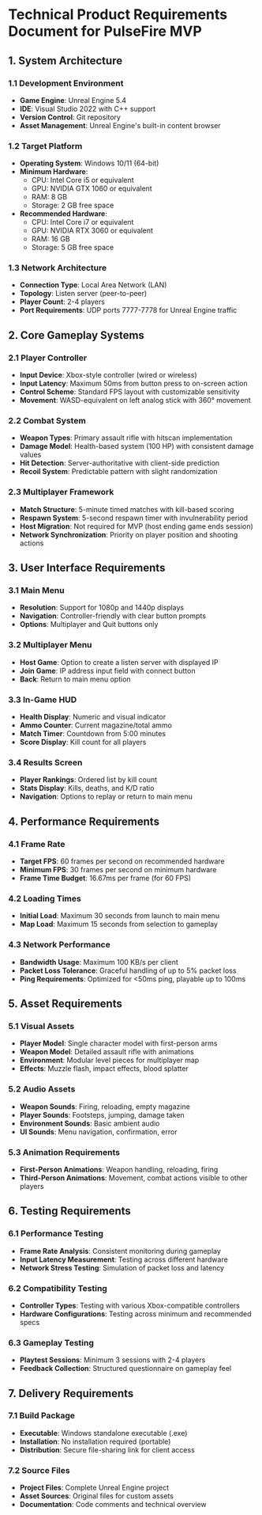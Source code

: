 # Technical Product Requirements Document for PulseFire MVP

## 1. System Architecture

### 1.1 Development Environment
- **Game Engine**: Unreal Engine 5.4
- **IDE**: Visual Studio 2022 with C++ support
- **Version Control**: Git repository
- **Asset Management**: Unreal Engine's built-in content browser

### 1.2 Target Platform
- **Operating System**: Windows 10/11 (64-bit)
- **Minimum Hardware**:
  - CPU: Intel Core i5 or equivalent
  - GPU: NVIDIA GTX 1060 or equivalent
  - RAM: 8 GB
  - Storage: 2 GB free space
- **Recommended Hardware**:
  - CPU: Intel Core i7 or equivalent
  - GPU: NVIDIA RTX 3060 or equivalent
  - RAM: 16 GB
  - Storage: 5 GB free space

### 1.3 Network Architecture
- **Connection Type**: Local Area Network (LAN)
- **Topology**: Listen server (peer-to-peer)
- **Player Count**: 2-4 players
- **Port Requirements**: UDP ports 7777-7778 for Unreal Engine traffic

## 2. Core Gameplay Systems

### 2.1 Player Controller
- **Input Device**: Xbox-style controller (wired or wireless)
- **Input Latency**: Maximum 50ms from button press to on-screen action
- **Control Scheme**: Standard FPS layout with customizable sensitivity
- **Movement**: WASD-equivalent on left analog stick with 360° movement

### 2.2 Combat System
- **Weapon Types**: Primary assault rifle with hitscan implementation
- **Damage Model**: Health-based system (100 HP) with consistent damage values
- **Hit Detection**: Server-authoritative with client-side prediction
- **Recoil System**: Predictable pattern with slight randomization

### 2.3 Multiplayer Framework
- **Match Structure**: 5-minute timed matches with kill-based scoring
- **Respawn System**: 5-second respawn timer with invulnerability period
- **Host Migration**: Not required for MVP (host ending game ends session)
- **Network Synchronization**: Priority on player position and shooting actions

## 3. User Interface Requirements

### 3.1 Main Menu
- **Resolution**: Support for 1080p and 1440p displays
- **Navigation**: Controller-friendly with clear button prompts
- **Options**: Multiplayer and Quit buttons only

### 3.2 Multiplayer Menu
- **Host Game**: Option to create a listen server with displayed IP
- **Join Game**: IP address input field with connect button
- **Back**: Return to main menu option

### 3.3 In-Game HUD
- **Health Display**: Numeric and visual indicator
- **Ammo Counter**: Current magazine/total ammo
- **Match Timer**: Countdown from 5:00 minutes
- **Score Display**: Kill count for all players

### 3.4 Results Screen
- **Player Rankings**: Ordered list by kill count
- **Stats Display**: Kills, deaths, and K/D ratio
- **Navigation**: Options to replay or return to main menu

## 4. Performance Requirements

### 4.1 Frame Rate
- **Target FPS**: 60 frames per second on recommended hardware
- **Minimum FPS**: 30 frames per second on minimum hardware
- **Frame Time Budget**: 16.67ms per frame (for 60 FPS)

### 4.2 Loading Times
- **Initial Load**: Maximum 30 seconds from launch to main menu
- **Map Load**: Maximum 15 seconds from selection to gameplay

### 4.3 Network Performance
- **Bandwidth Usage**: Maximum 100 KB/s per client
- **Packet Loss Tolerance**: Graceful handling of up to 5% packet loss
- **Ping Requirements**: Optimized for <50ms ping, playable up to 100ms

## 5. Asset Requirements

### 5.1 Visual Assets
- **Player Model**: Single character model with first-person arms
- **Weapon Model**: Detailed assault rifle with animations
- **Environment**: Modular level pieces for multiplayer map
- **Effects**: Muzzle flash, impact effects, blood splatter

### 5.2 Audio Assets
- **Weapon Sounds**: Firing, reloading, empty magazine
- **Player Sounds**: Footsteps, jumping, damage taken
- **Environment Sounds**: Basic ambient audio
- **UI Sounds**: Menu navigation, confirmation, error

### 5.3 Animation Requirements
- **First-Person Animations**: Weapon handling, reloading, firing
- **Third-Person Animations**: Movement, combat actions visible to other players

## 6. Testing Requirements

### 6.1 Performance Testing
- **Frame Rate Analysis**: Consistent monitoring during gameplay
- **Input Latency Measurement**: Testing across different hardware
- **Network Stress Testing**: Simulation of packet loss and latency

### 6.2 Compatibility Testing
- **Controller Types**: Testing with various Xbox-compatible controllers
- **Hardware Configurations**: Testing across minimum and recommended specs

### 6.3 Gameplay Testing
- **Playtest Sessions**: Minimum 3 sessions with 2-4 players
- **Feedback Collection**: Structured questionnaire on gameplay feel

## 7. Delivery Requirements

### 7.1 Build Package
- **Executable**: Windows standalone executable (.exe)
- **Installation**: No installation required (portable)
- **Distribution**: Secure file-sharing link for client access

### 7.2 Source Files
- **Project Files**: Complete Unreal Engine project
- **Asset Sources**: Original files for custom assets
- **Documentation**: Code comments and technical overview